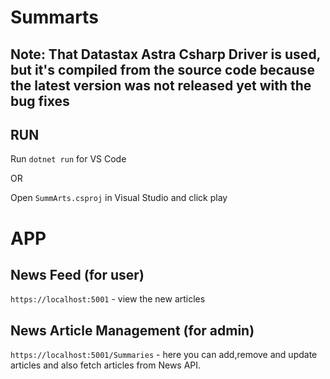 # Summarts

## Note: That Datastax Astra Csharp Driver is used, but it's compiled from the source code because the latest version was not released yet with the bug fixes

## RUN

Run `dotnet run` for VS Code 

OR 

Open `SummArts.csproj` in Visual Studio and click play


# APP

## News Feed (for user)

`https://localhost:5001` - view the new articles

## News Article Management (for admin)

`https://localhost:5001/Summaries` - here you can add,remove and update articles and also fetch articles from News API.

